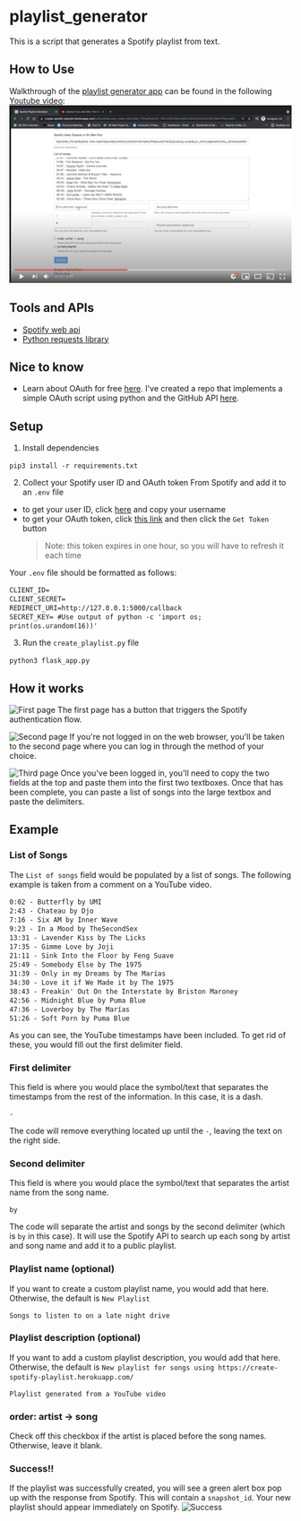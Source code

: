 # playlist_generator
This is a script that generates a Spotify playlist from text.

## How to Use
Walkthrough of the [playlist generator app](https://create-spotify-playlist.herokuapp.com/) can be found in the following [Youtube video](https://www.youtube.com/watch?v=nQRaDjje7S4&ab_channel=PaulinaKhew):
[![YouTube thumbnail](assets/playlist-generator-youtube-video.png)](https://www.youtube.com/watch?v=nQRaDjje7S4&ab_channel=PaulinaKhew)

## Tools and APIs
- [Spotify web api](https://developer.spotify.com/documentation/web-api/)
- [Python requests library](https://requests.readthedocs.io/en/master/)

## Nice to know
- Learn about OAuth for free [here](https://www.oauth.com/oauth2-servers/background/). I've created a repo that implements a simple OAuth script using python and the GitHub API [here](https://github.com/Paulinakhew/oauth).

## Setup
1. Install dependencies

```pip3 install -r requirements.txt```

2. Collect your Spotify user ID and OAuth token From Spotify and add it to an `.env` file
- to get your user ID, click [here](https://www.spotify.com/us/account/overview/) and copy your username
- to get your OAuth token, click [this link](https://developer.spotify.com/console/post-playlists/) and then click the `Get Token` button
  > Note: this token expires in one hour, so you will have to refresh it each time

Your `.env` file should be formatted as follows:

```
CLIENT_ID=
CLIENT_SECRET=
REDIRECT_URI=http://127.0.0.1:5000/callback
SECRET_KEY= #Use output of python -c 'import os; print(os.urandom(16))'
```

3. Run the `create_playlist.py` file

```python3 flask_app.py```

## How it works
![First page](static/1.png?raw=true "First page")
The first page has a button that triggers the Spotify authentication flow.

![Second page](static/2.png?raw=true "Second page")
If you're not logged in on the web browser, you'll be taken to the second page where you can log in through the method of your choice.

![Third page](static/3.png?raw=true "Third page")
Once you've been logged in, you'll need to copy the two fields at the top and paste them into the first two textboxes. Once that has been complete, you can paste a list of songs into the large textbox and paste the delimiters.

## Example
### List of Songs
The `List of songs` field would be populated by a list of songs. The following example is taken from a comment on a YouTube video.
```
0:02 - Butterfly by UMI
2:43 - Chateau by Djo
7:16 - Six AM by Inner Wave
9:23 - In a Mood by TheSecondSex
13:31 - Lavender Kiss by The Licks
17:35 - Gimme Love by Joji
21:11 - Sink Into the Floor by Feng Suave
25:49 - Somebody Else by The 1975
31:39 - Only in my Dreams by The Marías
34:30 - Love it if We Made it by The 1975
38:43 - Freakin' Out On the Interstate by Briston Maroney
42:56 - Midnight Blue by Puma Blue
47:36 - Loverboy by The Marías
51:26 - Soft Porn by Puma Blue
```
As you can see, the YouTube timestamps have been included. To get rid of these, you would fill out the first delimiter field.

### First delimiter
This field is where you would place the symbol/text that separates the timestamps from the rest of the information. In this case, it is a dash.
```
-
```
The code will remove everything located up until the `-`, leaving the text on the right side.

### Second delimiter
This field is where you would place the symbol/text that separates the artist name from the song name.
```
by
```
The code will separate the artist and songs by the second delimiter (which is `by` in this case). It will use the Spotify API to search up each song by artist and song name and add it to a public playlist.

### Playlist name (optional)
If you want to create a custom playlist name, you would add that here. Otherwise, the default is `New Playlist`
```
Songs to listen to on a late night drive
```

### Playlist description (optional)
If you want to add a custom playlist description, you would add that here. Otherwise, the default is `New playlist for songs using https://create-spotify-playlist.herokuapp.com/`
```
Playlist generated from a YouTube video
```

### order: artist -> song
Check off this checkbox if the artist is placed before the song names. Otherwise, leave it blank.

### Success!!
If the playlist was successfully created, you will see a green alert box pop up with the response from Spotify. This will contain a `snapshot_id`. Your new playlist should appear immediately on Spotify.
![Success](static/success.png?raw=true "Success")
